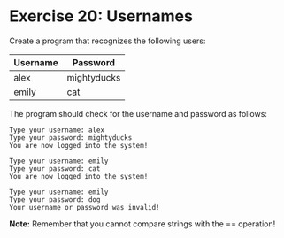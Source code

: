 # Exercise 20: Usernames

Create a program that recognizes the following users:

|Username |	Password   |
|---------|------------|
|alex 	  | mightyducks|
|emily 	  | cat        |

The program should check for the username and password as follows:

```
Type your username: alex
Type your password: mightyducks
You are now logged into the system!
```

```
Type your username: emily
Type your password: cat
You are now logged into the system!
```

```
Type your username: emily
Type your password: dog
Your username or password was invalid!
```

__Note:__ Remember that you cannot compare strings with the == operation!
